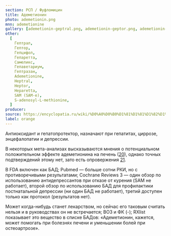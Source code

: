 ```yaml
---
section: РСП / Фуфломицин
title: Адеметионин
photo: ademetionin.png
mnn: ademetionine
gallery: [ademetionin-geptral.png, ademetionin-geptor.png, ademetionin-gepcifol.png, ademetionin-geparetta.png, ademetionin-sameliks.png, ademetionin-gepavetarium.png]
other:
  [
    Гептрал,
    Гептор,
    Гепцифол,
    Гепаретта,
    Самеликс,
    Гепаветариум,
    Гептразан,
    Ademetionine,
    Heptral,
    Heptor,
    Heparetta,
    SAM (SAM-e),
    S-adenosyl-L-methionine,
  ]
producer:
source: https://encyclopatia.ru/wiki/%D0%A0%D0%B0%D1%81%D1%81%D1%82%D1%80%D0%B5%D0%BB%D1%8C%D0%BD%D1%8B%D0%B9_%D1%81%D0%BF%D0%B8%D1%81%D0%BE%D0%BA_%D0%BF%D1%80%D0%B5%D0%BF%D0%B0%D1%80%D0%B0%D1%82%D0%BE%D0%B2
label: orange
---
```


Антиоксидант и гепатопротектор, назначают при гепатитах, циррозе, энцефалопатии и депрессии.

В некоторых мета-анализах высказываются мнения о потенциальном положительном эффекте адеметионина на печень ([20](http://www.journal-of-hepatology.eu/article/S0168-8278%2812%2900409-6/fulltext#s0070)), однако точных подтверждений этому нет, зато есть опровержения [21](http://www.ncbi.nlm.nih.gov/pubmed/16625556).

В FDA включен как БАД; Pubmed — больше сотни РКИ, но с противоречивыми результатами; Cochrane Reviews 3 — один обзор по использованию антидепрессантов при отказе от курения (SAM не работает), второй обзор по использованию БАД для профилактики постнатальной депрессии (ни один БАД не работает), третий доступен только как протокол (результатов нет).

Может когда-нибудь станет лекарством, но сейчас его таковым считать нельзя и в руководствах он не встречается; ВОЗ и ФК (-); RXlist показывает это вещество в списке БАДов: «Адеметионин, кажется, может помогать при болезнях печени и уменьшении болей при остеоартрозе».
